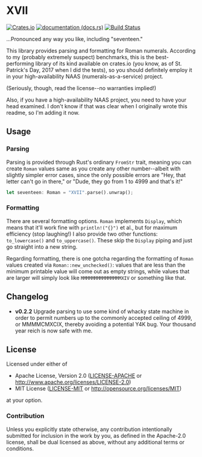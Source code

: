 # XVII

[![Crates.io](https://img.shields.io/crates/v/xvii.svg)](https://crates.io/crates/xvii)
[![documentation (docs.rs)](https://docs.rs/xvii/badge.svg)](https://docs.rs/xvii)
[![Build Status](https://travis-ci.org/archer884/xvii.svg?branch=master)](https://travis-ci.org/archer884/xvii)

...Pronounced any way you like, including "seventeen."

This library provides parsing and formatting for Roman numerals. According to my (probably extremely suspect) benchmarks, this is the best-performing library of its kind available on crates.io (you know, as of St. Patrick's Day, 2017 when I did the tests), so you should definitely employ it in your high-availability NAAS (numerals-as-a-service) project.

(Seriously, though, read the license--no warranties implied!)

Also, if you have a high-availability NAAS project, you need to have your head examined. I don't know if that was clear when I originally wrote this readme, so I'm adding it now.

## Usage

### Parsing

Parsing is provided through Rust's ordinary `FromStr` trait, meaning you can create `Roman` values same as you create any other number--albeit with slightly simpler error cases, since the only possible errors are "Hey, that letter can't go in there," or "Dude, they go from 1 to 4999 and that's it!"

```rust
let seventeen: Roman = "XVII".parse().unwrap();
```

### Formatting

There are several formatting options. `Roman` implements `Display`, which means that it'll work fine with `println!("{}")` et al., but for maximum efficiency (stop laughing!) I also provide two other functions: `to_lowercase()` and `to_uppercase()`. These skip the `Display` piping and just go straight into a new string.

Regarding formatting, there is one gotcha regarding the formatting of `Roman` values created via `Roman::new_unchecked()`: values that are less than the minimum printable value will come out as empty strings, while values that are larger will simply look like `MMMMMMMMMMMMMMMXIV` or something like that.

## Changelog

* **v0.2.2** Upgrade parsing to use some kind of whacky state machine in order to permit numbers up to the commonly accepted ceiling of 4999, or MMMMCMXCIX, thereby avoiding a potential Y4K bug. Your thousand year reich is now safe with me.

## License

Licensed under either of

* Apache License, Version 2.0 ([LICENSE-APACHE][apc] or http://www.apache.org/licenses/LICENSE-2.0)
* MIT License ([LICENSE-MIT][mit] or http://opensource.org/licenses/MIT)

at your option.

### Contribution

Unless you explicitly state otherwise, any contribution intentionally submitted for inclusion in the work by you, as defined in the Apache-2.0 license, shall be dual licensed as above, without any additional terms or conditions.

[apc]:https://github.com/archer884/xvii/blob/master/LICENSE-APACHE
[mit]:https://github.com/archer884/xvii/blob/master/LICENSE-MIT
